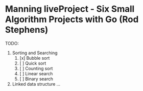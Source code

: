 # Manning liveProject - Six Small Algorithm Projects with Go (Rod Stephens)

TODO:
1. Sorting and Searching
    1. [x] Bubble sort
    2. [ ] Quick sort
    3. [ ] Counting sort
    4. [ ] Linear search
    5. [ ] Binary search
2. Linked data structure
...
